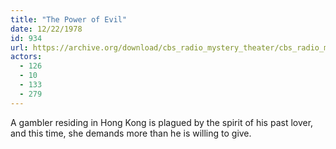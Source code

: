 ```yaml
---
title: "The Power of Evil"
date: 12/22/1978
id: 934
url: https://archive.org/download/cbs_radio_mystery_theater/cbs_radio_mystery_theater-0901-0950.zip/cbs_radio_mystery_theater-0901-0950%2Fcbsrmt_0934_the_power_of_evil.mp3
actors:
  - 126
  - 10
  - 133
  - 279
---
```

A gambler residing in Hong Kong is plagued by the spirit of his past lover, and this time, she demands more than he is willing to give.